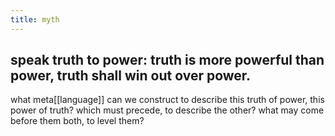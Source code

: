 ```yaml
---
title: myth
---
```


## speak truth to power: truth is more powerful than power, truth shall win out over power.
what meta[[language]] can we construct to describe this truth of power, this power of truth? which must precede, to describe the other? what may come before them both, to level them?
